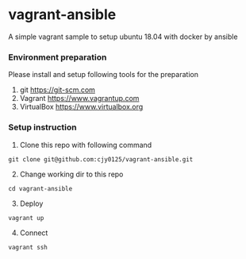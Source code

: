 # vagrant-ansible
A simple vagrant sample to setup ubuntu 18.04 with docker by ansible


### Environment preparation
Please install and setup following tools for the preparation
1. git <https://git-scm.com>
2. Vagrant <https://www.vagrantup.com>
3. VirtualBox <https://www.virtualbox.org>


### Setup instruction
1. Clone this repo with following command
```
git clone git@github.com:cjy0125/vagrant-ansible.git
```
2. Change working dir to this repo
```
cd vagrant-ansible
```
3. Deploy 
```
vagrant up
```
4. Connect
```
vagrant ssh
```
